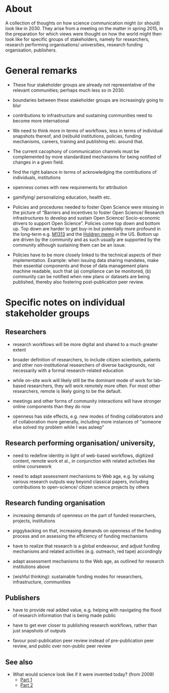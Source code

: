 # About
A collection of thoughts on how science communication might (or should) look like in 2030. They arise from a meeting on the matter in spring 2015, in the preparation for which views were thought on how the world might then look like for specific groups of stakeholders, namely for researchers, research performing organisations/ universities, research funding organisation, publishers.

# General remarks

* These four stakeholder groups are already not representative of the relevant communities; perhaps much less so in 2030.

* boundaries between these stakeholder groups are increasingly going to blur

* contributions to infrastructure and sustaining communities need to become more international

* We need to think more in terms of workflows, less in terms of individual snapshots thereof, and (re)build institutions, policies, funding mechanisms, careers, training and publishing etc. around that.

* The current cacophony of communication channels must be complemented by more standardized mechanisms for being notified of changes in a given field.

* find the right balance in terms of acknowledging the contributions of
individuals, institutions

* openness comes with new requirements for attribution

* gamifying/ personalizing education, health etc.

* Policies and procedures needed to foster Open Science were missing in the picture of “Barriers and incentives to foster Open Science/ Research infrastructures to develop and sustain Open Science/ Socio-economic drivers to support Open Science”. Policies come top down and bottom up. Top down are harder to get buy-in but potentially
more profound in the long-term e.g. [M1313](https://www.whitehouse.gov/sites/default/files/omb/memoranda/2013/m-13-13.pdf) and the [Holdren memo](https://www.whitehouse.gov/sites/default/files/microsites/ostp/ostp_public_access_memo_2013.pdf) in the US. Bottom up are driven by the community and as such usually are supported by the community although sustaining them can be an issue.

* Policies have to be more closely linked to the technical aspects of their implementation. Example: when issuing data sharing mandates, make their essential components and those of data management plans machine readable, such that (a) compliance can be monitored, (b) community can be notified when new plans or datasets are being
published, thereby also fostering post-publication peer review.


# Specific notes on individual stakeholder groups

## Researchers

* research workflows will be more digital and shared to a much greater extent

* broader definition of researchers, to include citizen scientists,
patients and other non-institutional researchers of diverse
backgrounds, not necessarily with a formal research-related education

* while on-site work will likely still be the dominant mode of work
for lab-based researchers, they will work remotely more often. For
most other researchers, remote is likely going to be the default.

* meetings and other forms of community interactions will have
stronger online components than they do now

* openness has side effects, e.g. new modes of finding collaborators
and of collaboration more generally, including more instances of
"someone else solved my problem while I was asleep"


## Research performing organisation/ university,

* need to redefine identity in light of web-based workflows,
digitized content, remote work et al., in conjunction with related
activities like online coursework

* need to adapt assessment mechanisms to Web age, e.g. by valuing
various research outputs way beyond classical papers, including
contributions to open-science/ citizen science projects by others


## Research funding organisation

* increasing demands of openness on the part of funded researchers,
projects, institutions

* piggybacking on that, increasing demands on openness of the funding
process and on assessing the efficiency of funding mechanisms

* have to realize that research is a global endeavour, and adjust
funding mechanisms and related activities (e.g. outreach, red tape)
accordingly

* adapt assessment mechanisms to the Web age, as outlined for
research institutions above

* (wishful thinking): sustainable funding modes for researchers,
infrastructure, communities


## Publishers

* have to provide real added value, e.g. helping with navigating the
flood of research information that is being made public

* have to get ever closer to publishing research workflows, rather
than just snapshots of outputs

* favour post-publication peer review instead of pre-publication peer
review, and public over non-public peer review

## See also
* What would science look like if it were invented today? (from 2009)
  * [Part 1](http://ways.org/en/blogs/2009/jun/29/what_would_science_look_like_if_it_were_invented_today)
  * [Part 2](http://ways.org/en/blogs/2009/sep/29/what_would_science_look_like_if_it_were_invented_today_part_ii_knowledge_structuring)
